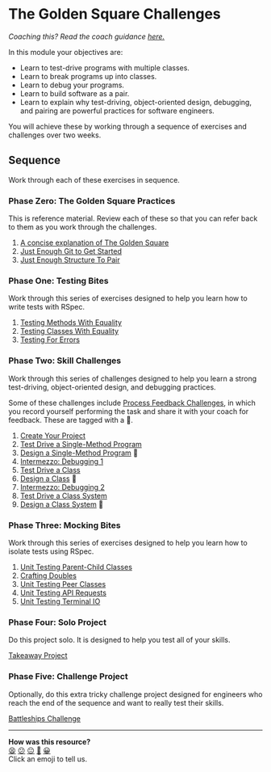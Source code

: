 # The Golden Square Challenges

_Coaching this? Read the coach guidance
[here.](https://github.com/makersacademy/slug/blob/main/materials/universe/golden_square/HOW_TO_COACH.x.md)_

In this module your objectives are:

* Learn to test-drive programs with multiple classes.
* Learn to break programs up into classes.
* Learn to debug your programs.
* Learn to build software as a pair.
* Learn to explain why test-driving, object-oriented design, debugging, and
  pairing are powerful practices for software engineers.

You will achieve these by working through a sequence of exercises and
challenges over two weeks.

## Sequence

Work through each of these exercises in sequence.

### Phase Zero: The Golden Square Practices

This is reference material. Review each of these so that you can refer back to
them as you work through the challenges.

1. [A concise explanation of The Golden Square](pills/the_golden_square.md)
2. [Just Enough Git to Get Started](pills/just_enough_git.md) <!-- OMITTED -->
3. [Just Enough Structure To Pair](pills/just_enough_pairing.md)

### Phase One: Testing Bites

Work through this series of exercises designed to help you learn how to write
tests with RSpec.

1. [Testing Methods With Equality](testing_bites/01_testing_methods_with_equality_bite.md)
2. [Testing Classes With Equality](testing_bites/02_testing_classes_with_equality_bite.md)
3. [Testing For Errors](testing_bites/03_testing_for_errors_bite.md)

### Phase Two: Skill Challenges

Work through this series of challenges designed to help you learn a strong
test-driving, object-oriented design, and debugging practices.

Some of these challenges include [Process Feedback
Challenges](pills/process_feedback_challenges.md), in which you record yourself
performing the task and share it with your coach for feedback. These are tagged
with a :satellite:.

1. [Create Your Project](challenges/01_create_your_project.md)
2. [Test Drive a Single-Method Program](challenges/02_test_drive_a_single_method.md)
3. [Design a Single-Method Program](challenges/03_design_a_single_method.md) :satellite:
4. [Intermezzo: Debugging 1](challenges/04_intermezzo_debugging_1.md)
5. [Test Drive a Class](challenges/05_test_drive_a_class.md)
6. [Design a Class](challenges/06_design_a_class.md) :satellite:
7. [Intermezzo: Debugging 2](challenges/07_intermezzo_debugging_2.md)
8. [Test Drive a Class System](challenges/08_test_drive_a_class_system.md) 
9. [Design a Class System](challenges/09_design_a_class_system.md) :satellite:

### Phase Three: Mocking Bites

Work through this series of exercises designed to help you learn how to isolate
tests using RSpec.

1. [Unit Testing Parent-Child Classes](mocking_bites/01_unit_testing_parent_child_classes_bite.md)
2. [Crafting Doubles](mocking_bites/02_crafting_doubles_bite.md)
3. [Unit Testing Peer Classes](mocking_bites/03_unit_testing_peer_classes_bite.md)
4. [Unit Testing API Requests](mocking_bites/04_unit_testing_api_requests_bite.md)
5. [Unit Testing Terminal IO](mocking_bites/05_unit_testing_terminal_io_bite.md)

### Phase Four: Solo Project

Do this project solo. It is designed to help you test all of your skills.

[Takeaway Project](projects/README.md)

### Phase Five: Challenge Project

Optionally, do this extra tricky challenge project designed for engineers who
reach the end of the sequence and want to really test their skills.

[Battleships Challenge](codebases/battleships)



<!-- BEGIN GENERATED SECTION DO NOT EDIT -->

---

**How was this resource?**  
[😫](https://airtable.com/shrUJ3t7KLMqVRFKR?prefill_Repository=makersacademy/golden-square&prefill_File=README.md&prefill_Sentiment=😫) [😕](https://airtable.com/shrUJ3t7KLMqVRFKR?prefill_Repository=makersacademy/golden-square&prefill_File=README.md&prefill_Sentiment=😕) [😐](https://airtable.com/shrUJ3t7KLMqVRFKR?prefill_Repository=makersacademy/golden-square&prefill_File=README.md&prefill_Sentiment=😐) [🙂](https://airtable.com/shrUJ3t7KLMqVRFKR?prefill_Repository=makersacademy/golden-square&prefill_File=README.md&prefill_Sentiment=🙂) [😀](https://airtable.com/shrUJ3t7KLMqVRFKR?prefill_Repository=makersacademy/golden-square&prefill_File=README.md&prefill_Sentiment=😀)  
Click an emoji to tell us.

<!-- END GENERATED SECTION DO NOT EDIT -->
